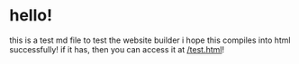 # hello!
this is a test md file to test the website builder
i hope this compiles into html successfully!
if it has, then you can access it at [/test.html](https://www.turret.cyou/test.html)!
